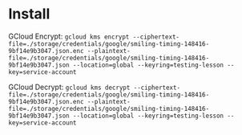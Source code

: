 # Install

GCloud Encrypt:
`gcloud kms encrypt --ciphertext-file=./storage/credentials/google/smiling-timing-148416-9bf14e9b3047.json.enc --plaintext-file=./storage/credentials/google/smiling-timing-148416-9bf14e9b3047.json --location=global --keyring=testing-lesson --key=service-account
`

GCloud Decrypt: `gcloud kms decrypt --ciphertext-file=./storage/credentials/google/smiling-timing-148416-9bf14e9b3047.json.enc --plaintext-file=./storage/credentials/google/smiling-timing-148416-9bf14e9b3047.json --location=global --keyring=testing-lesson --key=service-account
`
